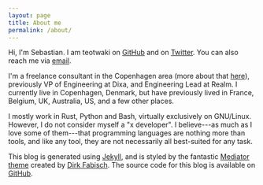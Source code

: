 ```yaml
---
layout: page
title: About me
permalink: /about/
---
```


Hi, I'm Sebastian. I am teotwaki on [GitHub][github-teotwaki] and on
[Twitter][twitter-teotwaki]. You can also reach me via [email][email].

I'm a freelance consultant in the Copenhagen area (more about that
[here][unticks]), previously VP of Engineering at Dixa, and Engineering Lead at
Realm. I currently live in Copenhagen, Denmark, but have previously lived in
France, Belgium, UK, Australia, US, and a few other places.

I mostly work in Rust, Python and Bash, virtually exclusively on GNU/Linux.
However, I do not consider myself a "x developer". I believe---as much as I
love some of them---that programming languages are nothing more than tools, and
like any tool, they are not necessarily all best-suited for any task.

This blog is generated using [Jekyll][jekyll], and is styled by the fantastic
[Mediator theme][mediator-theme] created by [Dirk Fabisch][dirk-blog]. The
source code for this blog is available on [GitHub][github-jekyll-blog].

[unticks]: https://unticks.com
[github-teotwaki]: https://github.com/teotwaki
[twitter-teotwaki]: https://twitter.com/teotwaki
[email]: mailto:sl@mailicio.us
[jekyll]: http://jekyllrb.com
[mediator-theme]: https://github.com/dirkfabisch/mediator
[dirk-blog]: http://blog.base68.com
[github-jekyll-blog]: https://github.com/teotwaki/jekyll-blog
[slau-gpg]: https://blog.wedrop.it/assets/files/sl.gpg
[pgp-mit]: https://pgp.mit.edu/
